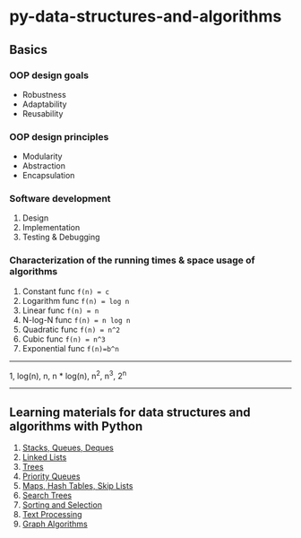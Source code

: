 # py-data-structures-and-algorithms

## Basics
### OOP design goals

- Robustness
- Adaptability
- Reusability

### OOP design principles

- Modularity
- Abstraction
- Encapsulation

### Software development

1. Design
2. Implementation
3. Testing & Debugging

### Characterization of the running times & space usage of algorithms

1. Constant func `f(n) = c`
2. Logarithm func `f(n) = log n`
3. Linear func `f(n) = n`
4. N-log-N func `f(n) = n log n`
5. Quadratic func `f(n) = n^2`
6. Cubic func `f(n) = n^3`
7. Exponential func `f(n)=b^n`

----

1, log(n), n, n * log(n), n<sup>2</sup>, n<sup>3</sup>, 2<sup>n</sup>

---
## Learning materials for data structures and algorithms with Python

1. [Stacks, Queues, Deques](https://github.com/uoshvis/py-data-structures-and-algorithms/tree/main/stacks_queues_deques)
2. [Linked Lists](https://github.com/uoshvis/py-data-structures-and-algorithms/tree/main/linked_list)
3. [Trees](https://github.com/uoshvis/py-data-structures-and-algorithms/tree/main/trees)
4. [Priority Queues](https://github.com/uoshvis/py-data-structures-and-algorithms/tree/main/priority_queues)
5. [Maps, Hash Tables, Skip Lists](https://github.com/uoshvis/py-data-structures-and-algorithms/tree/main/maps_hash_table_skip_lists)
6. [Search Trees](https://github.com/uoshvis/py-data-structures-and-algorithms/tree/main/search_trees)
7. [Sorting and Selection](https://github.com/uoshvis/py-data-structures-and-algorithms/tree/main/sorting_and_selection)
8. [Text Processing](https://github.com/uoshvis/py-data-structures-and-algorithms/tree/main/text_processing)
9. [Graph Algorithms](https://github.com/uoshvis/py-data-structures-and-algorithms/tree/main/graph_algorithms)
